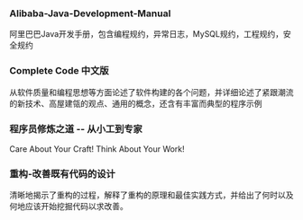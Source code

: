 ### Alibaba-Java-Development-Manual
阿里巴巴Java开发手册，包含编程规约，异常日志，MySQL规约，工程规约，安全规约
### Complete Code 中文版
从软件质量和编程思想等方面论述了软件构建的各个问题，并详细论述了紧跟潮流的新技术、高屋建瓴的观点、通用的概念，还含有丰富而典型的程序示例
### 程序员修炼之道 -- 从小工到专家
Care About Your Craft! Think About Your Work!
### 重构-改善既有代码的设计
清晰地揭示了重构的过程，解释了重构的原理和最佳实践方式，并给出了何时以及何地应该开始挖掘代码以求改善。
